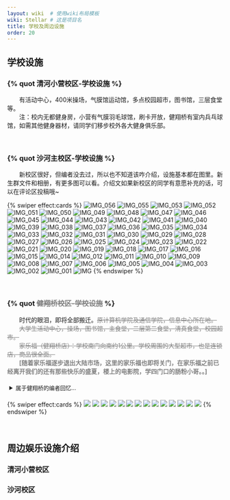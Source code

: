```yaml
---
layout: wiki  # 使用wiki布局模板
wiki: Stellar # 这是项目名
title: 学校及周边设施
order: 20
---
```


## 学校设施

### 


###  {% quot 清河小营校区-学校设施 %}

<div class="tag-plugin note">
<div class="body">
        <p>&emsp;&emsp;有活动中心，400米操场，气膜馆运动馆，多点校园超市，图书馆，三层食堂等。</br>&emsp;&emsp;注：校内无都健身房，小营有气膜羽毛球馆，刷卡开放，健翔桥有室内兵乓球馆，如需其他健身器材，请同学们移步校外各大健身俱乐部。</p>
    </div>
</div>

<!-- {% swiper effect:cards %}
![](/assets/wiki/jianxiangqiao/1.jpeg)
![](/assets/wiki/jianxiangqiao/2.jpeg)
![](/assets/wiki/jianxiangqiao/3.jpg)
![](/assets/wiki/jianxiangqiao/4.jpeg)
![](/assets/wiki/jianxiangqiao/5.jpeg)
![](/assets/wiki/jianxiangqiao/5.jpg)
![](/assets/wiki/jianxiangqiao/6.jpg)
![](/assets/wiki/jianxiangqiao/7.jpg)
![](/assets/wiki/jianxiangqiao/8.jpg)
![](/assets/wiki/jianxiangqiao/10.jpg)
![](/assets/wiki/jianxiangqiao/11.jpg)
![](/assets/wiki/jianxiangqiao/12.jpg)
![](/assets/wiki/jianxiangqiao/13.jpg)
![](/assets/wiki/jianxiangqiao/14.jpg)
![](/assets/wiki/jianxiangqiao/15.jpg)
{% endswiper %} -->


</br>

###  {% quot 沙河主校区-学校设施 %}

<div class="tag-plugin note">
<div class="body">
        <p>&emsp;&emsp;新校区很好，但编者没去过，所以也不知道该咋介绍，设施基本都在图里。新生群文件和相册，有更多图可以看。介绍文如果新校区的同学有意愿补充的话，可以在评论区投稿哦~</p>
    </div>
</div>

{% swiper effect:cards %}
![IMG_056](https://cdn.staticaly.com/gh/840119580/picx-images-hosting@master/20230407/IMG_056.2scyfb44fdk0.webp)
![IMG_055](https://cdn.staticaly.com/gh/840119580/picx-images-hosting@master/20230407/IMG_055.3843x5tchxa0.webp)
![IMG_053](https://cdn.staticaly.com/gh/840119580/picx-images-hosting@master/20230407/IMG_053.6zus1kccf6g0.webp)
![IMG_052](https://cdn.staticaly.com/gh/840119580/picx-images-hosting@master/20230407/IMG_052.16gh1dpsg3kw.webp)
![IMG_051](https://cdn.staticaly.com/gh/840119580/picx-images-hosting@master/20230407/IMG_051.269grdhgeqo0.webp)
![IMG_050](https://cdn.staticaly.com/gh/840119580/picx-images-hosting@master/20230407/IMG_050.265iz00s3pb4.webp)
![IMG_049](https://cdn.staticaly.com/gh/840119580/picx-images-hosting@master/20230407/IMG_049.79n2ztfc71g0.webp)
![IMG_048](https://cdn.staticaly.com/gh/840119580/picx-images-hosting@master/20230407/IMG_048.331r4n9oq1q0.webp)
![IMG_047](https://cdn.staticaly.com/gh/840119580/picx-images-hosting@master/20230407/IMG_047.3k74f9mip2m0.webp)
![IMG_046](https://cdn.staticaly.com/gh/840119580/picx-images-hosting@master/20230407/IMG_046.t0wzv672gq8.webp)
![IMG_045](https://cdn.staticaly.com/gh/840119580/picx-images-hosting@master/20230407/IMG_045.q9guf85c8ts.webp)
![IMG_044](https://cdn.staticaly.com/gh/840119580/picx-images-hosting@master/20230407/IMG_044.6j65cj7dqs00.webp)
![IMG_043](https://cdn.staticaly.com/gh/840119580/picx-images-hosting@master/20230407/IMG_043.2mqiihi7vzu0.webp)
![IMG_042](https://cdn.staticaly.com/gh/840119580/picx-images-hosting@master/20230407/IMG_042.7ipl8f4id340.webp)
![IMG_041](https://cdn.staticaly.com/gh/840119580/picx-images-hosting@master/20230407/IMG_041.66szqnxdcms0.webp)
![IMG_040](https://cdn.staticaly.com/gh/840119580/picx-images-hosting@master/20230407/IMG_040.jc23xvak1tk.webp)
![IMG_039](https://cdn.staticaly.com/gh/840119580/picx-images-hosting@master/20230407/IMG_039.2uvu6qksvoe0.webp)
![IMG_038](https://cdn.staticaly.com/gh/840119580/picx-images-hosting@master/20230407/IMG_038.6nl2i0ufag00.webp)
![IMG_037](https://cdn.staticaly.com/gh/840119580/picx-images-hosting@master/20230407/IMG_037.4jt0xdyki4g0.webp)
![IMG_036](https://cdn.staticaly.com/gh/840119580/picx-images-hosting@master/20230407/IMG_036.1hgw0mdy1jnk.webp)
![IMG_035](https://cdn.staticaly.com/gh/840119580/picx-images-hosting@master/20230407/IMG_035.19241vejij6o.webp)
![IMG_034](https://cdn.staticaly.com/gh/840119580/picx-images-hosting@master/20230407/IMG_034.6c6kmn8r6u80.webp)
![IMG_033](https://cdn.staticaly.com/gh/840119580/picx-images-hosting@master/20230407/IMG_033.348ombm8uoa0.webp)
![IMG_032](https://cdn.staticaly.com/gh/840119580/picx-images-hosting@master/20230407/IMG_032.3er2x1w7nlk0.webp)
![IMG_031](https://cdn.staticaly.com/gh/840119580/picx-images-hosting@master/20230407/IMG_031.557ls5mv6gk0.webp)
![IMG_030](https://cdn.staticaly.com/gh/840119580/picx-images-hosting@master/20230407/IMG_030.60qp4qj1s6o0.webp)
![IMG_029](https://cdn.staticaly.com/gh/840119580/picx-images-hosting@master/20230407/IMG_029.510yduo1h000.webp)
![IMG_028](https://cdn.staticaly.com/gh/840119580/picx-images-hosting@master/20230407/IMG_028.2k8injgzoso0.webp)
![IMG_027](https://cdn.staticaly.com/gh/840119580/picx-images-hosting@master/20230407/IMG_027.5ni17vjmxxc0.webp)
![IMG_026](https://cdn.staticaly.com/gh/840119580/picx-images-hosting@master/20230407/IMG_026.2f65v0xbx24g.webp)
![IMG_025](https://cdn.staticaly.com/gh/840119580/picx-images-hosting@master/20230407/IMG_025.2t1kln9cbpq0.webp)
![IMG_024](https://cdn.staticaly.com/gh/840119580/picx-images-hosting@master/20230407/IMG_024.uyxa42wasdc.webp)
![IMG_023](https://cdn.staticaly.com/gh/840119580/picx-images-hosting@master/20230407/IMG_023.3zh8opaq18w0.webp)
![IMG_022](https://cdn.staticaly.com/gh/840119580/picx-images-hosting@master/20230407/IMG_022.4qkmix24mly0.webp)
![IMG_021](https://cdn.staticaly.com/gh/840119580/picx-images-hosting@master/20230407/IMG_021.6tsacf2l8ac0.webp)
![IMG_020](https://cdn.staticaly.com/gh/840119580/picx-images-hosting@master/20230407/IMG_020.235lz5j2wlgg.webp)
![IMG_019](https://cdn.staticaly.com/gh/840119580/picx-images-hosting@master/20230407/IMG_019.4wr20fsk4100.webp)
![IMG_018](https://cdn.staticaly.com/gh/840119580/picx-images-hosting@master/20230407/IMG_018.268hba4abjds.webp)
![IMG_017](https://cdn.staticaly.com/gh/840119580/picx-images-hosting@master/20230407/IMG_017.2joj2ucgqfc0.webp)
![IMG_016](https://cdn.staticaly.com/gh/840119580/picx-images-hosting@master/20230407/IMG_016.2djveagxscis.webp)
![IMG_015](https://cdn.staticaly.com/gh/840119580/picx-images-hosting@master/20230407/IMG_015.1nxuscc2xv8g.webp)
![IMG_014](https://cdn.staticaly.com/gh/840119580/picx-images-hosting@master/20230407/IMG_014.4nhuqeen0p00.webp)
![IMG_012](https://cdn.staticaly.com/gh/840119580/picx-images-hosting@master/20230407/IMG_012.4mnff404gdg0.webp)
![IMG_011](https://cdn.staticaly.com/gh/840119580/picx-images-hosting@master/20230407/IMG_011.2rkp3fbdm4w0.webp)
![IMG_010](https://cdn.staticaly.com/gh/840119580/picx-images-hosting@master/20230407/IMG_010.5trilabagm80.webp)
![IMG_009](https://cdn.staticaly.com/gh/840119580/picx-images-hosting@master/20230407/IMG_009.flr4sdgwv4w.webp)
![IMG_008](https://cdn.staticaly.com/gh/840119580/picx-images-hosting@master/20230407/IMG_008.475c1bguoq80.webp)
![IMG_007](https://cdn.staticaly.com/gh/840119580/picx-images-hosting@master/20230407/IMG_007.5sxl01lcxo00.webp)
![IMG_006](https://cdn.staticaly.com/gh/840119580/picx-images-hosting@master/20230407/IMG_006.4oyflsjgay60.webp)
![IMG_005](https://cdn.staticaly.com/gh/840119580/picx-images-hosting@master/20230407/IMG_005.6p2fqagz12o0.webp)
![IMG_004](https://cdn.staticaly.com/gh/840119580/picx-images-hosting@master/20230407/IMG_004.2n4shub5zl20.webp)
![IMG_003](https://cdn.staticaly.com/gh/840119580/picx-images-hosting@master/20230407/IMG_003.46wh0h6bzx60.webp)
![IMG_002](https://cdn.staticaly.com/gh/840119580/picx-images-hosting@master/20230407/IMG_002.39k3iwbux5q0.webp)
![IMG_001](https://cdn.staticaly.com/gh/840119580/picx-images-hosting@master/20230407/IMG_001.6pc340986gg0.webp)
![IMG](https://cdn.staticaly.com/gh/840119580/picx-images-hosting@master/20230407/IMG.2gbt9s3kjv28.webp)
{% endswiper %}



</br>

###  {% quot <font  color=gray style="text-decoration:line-through;">健翔桥校区-学校设施</font> %}

<div class="tag-plugin note">
    <div class="body">
        <p>&emsp;&emsp;时代的眼泪，即将全部搬迁。<font color=gray style="text-decoration:line-through;">原计算机学院及通信学院，信息中心所在地。</font>
        </br>&emsp;&emsp;<font  color=gray style="text-decoration:line-through;">大学生活动中心，操场，图书馆，主食堂，二层第二食堂，清真食堂，校园超市。</font></br>&emsp;&emsp;<font color=gray style="text-decoration:line-through;">家乐福（健翔桥店）：学校南门向南约1公里。学校周围的大型超市，也是连锁店，商品很全面。</font></br>
        &emsp;&emsp;<font color=gray style=""><b>[随着家乐福逐步退出大陆市场，这里的家乐福也即将关门，在家乐福之前已经离开我们的还有那些快乐的盛夏，楼上的电影院，学四门口的肠粉小哥。。]</font></b>
        </p></div>
</div>

<details class="tag-plugin folding" color="white" style="margin:-3px;padding:-3px;">
            <summary style="padding:8px;"><span>
                    <font size=2>属于健翔桥的编者回忆...</font>
                </span></summary>
<div class="body">
        <p>&emsp;&emsp;阿姨煎饼于2020年疫情开始在同学带领下建群，逐步建立的还有北门拌菜群，牛肉板面炒饼炒饭群。虽然疫情很困难，健翔桥也建立了栅栏门，出入困难，但是叔叔阿姨们为了让学生吃上热乎的小吃，想尽了办法，从一开始的做好了就在门口等，到后来的手机尾号，再到放到外卖保温箱里手机尾号自取。</br>
        &emsp;&emsp;阿姨的记性很好，即使每天买的学生很多，但是经常买的同学的爱好都记得清清楚楚，谁不爱吃香菜，谁多要辣椒，谁的肉要多烤一会。</br>
        &emsp;&emsp;2021年寒假阿姨腿受伤了修养了一段时间，编者和阿姨很熟，说实话那时候看到阿姨没回来挺难受的。不过最新消息2022年之后已经回来啦！</br>(可惜那时候编者已经毕业了，没能再次看到阿姨，但仍然清楚的记得阿姨特意给我烤的脆脆的培根和多加的肉松)</br>
        &emsp;&emsp;2021年，肠粉小哥因为疫情亏损太大，搬离了健翔桥。难受。编者和小哥太熟了，经常一起吃饭，临走之前买了一大堆肠粉，和小哥合了影，洒泪挥别。2022年小哥已经在三里屯再创业《依陆牛肉板面》，2023年未得知最新消息。</p>
    </div>
</details>




{% swiper effect:cards %}
![](https://cdn.staticaly.com/gh/840119580/picx-images-hosting@master/20230407/1.webp)
![](https://cdn.staticaly.com/gh/840119580/picx-images-hosting@master/20230407/2.webp)
![](https://cdn.staticaly.com/gh/840119580/picx-images-hosting@master/20230407/3.webp)
![](https://cdn.staticaly.com/gh/840119580/picx-images-hosting@master/20230407/4.webp)
![](https://cdn.staticaly.com/gh/840119580/picx-images-hosting@master/20230407/5.webp)
![](https://cdn.staticaly.com/gh/840119580/picx-images-hosting@master/20230407/6.webp)
![](https://cdn.staticaly.com/gh/840119580/picx-images-hosting@master/20230407/7.webp)
![](https://cdn.staticaly.com/gh/840119580/picx-images-hosting@master/20230407/8.webp)
![](https://cdn.staticaly.com/gh/840119580/picx-images-hosting@master/20230407/10.webp)
![](https://cdn.staticaly.com/gh/840119580/picx-images-hosting@master/20230407/11.webp)
![](https://cdn.staticaly.com/gh/840119580/picx-images-hosting@master/20230407/12.webp)
![](https://cdn.staticaly.com/gh/840119580/picx-images-hosting@master/20230407/13.webp)
![](https://cdn.staticaly.com/gh/840119580/picx-images-hosting@master/20230407/14.webp)
![](https://cdn.staticaly.com/gh/840119580/picx-images-hosting@master/20230407/15.webp)
{% endswiper %}


</br>



## 周边娱乐设施介绍
### 清河小营校区
### 沙河校区

